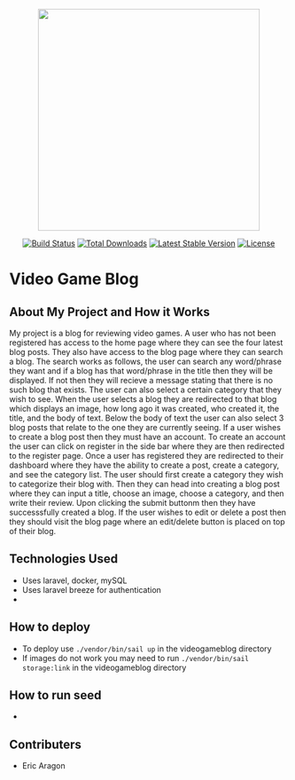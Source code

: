 <p align="center"><a href="https://laravel.com" target="_blank"><img src="https://raw.githubusercontent.com/laravel/art/master/logo-lockup/5%20SVG/2%20CMYK/1%20Full%20Color/laravel-logolockup-cmyk-red.svg" width="400"></a></p>

<p align="center">
<a href="https://travis-ci.org/laravel/framework"><img src="https://travis-ci.org/laravel/framework.svg" alt="Build Status"></a>
<a href="https://packagist.org/packages/laravel/framework"><img src="https://img.shields.io/packagist/dt/laravel/framework" alt="Total Downloads"></a>
<a href="https://packagist.org/packages/laravel/framework"><img src="https://img.shields.io/packagist/v/laravel/framework" alt="Latest Stable Version"></a>
<a href="https://packagist.org/packages/laravel/framework"><img src="https://img.shields.io/packagist/l/laravel/framework" alt="License"></a>
</p>

<h1>Video Game Blog</h1>

## About My Project and How it Works

My project is a blog for reviewing video games. A user who has not been registered has access to the home page where they can see the four latest blog posts. They also have access to the blog page where they can search a blog. The search works as follows, the user can search any word/phrase they want and if a blog has that word/phrase in the title then they will be displayed. If not then they will recieve a message stating that there is no such blog that exists. The user can also select a certain category that they wish to see. When the user selects a blog they are redirected to that blog which displays an image, how long ago it was created, who created it, the title, and the body of text. Below the body of text the user can also select 3 blog posts that relate to the one they are currently seeing. If a user wishes to create a blog post then they must have an account. To create an account the user can click on register in the side bar where they are then redirected to the register page. Once a user has registered they are redirected to their dashboard where they have the ability to create a post, create a category, and see the category list. The user should first create a category they wish to categorize their blog with. Then they can head into creating a blog post where they can input a title, choose an image, choose a category, and then write their review. Upon clicking the submit buttonm then they have successsfully created a blog. If the user wishes to edit or delete a post then they should visit the blog page where an edit/delete button is placed on top of their blog.

## Technologies Used 

- Uses laravel, docker, mySQL
- Uses laravel breeze for authentication
- 

## How to deploy
- To deploy use `./vendor/bin/sail up` in the videogameblog directory
- If images do not work you may need to run `./vendor/bin/sail storage:link` in the videogameblog directory

## How to run seed
- 
## Contributers
- Eric Aragon



